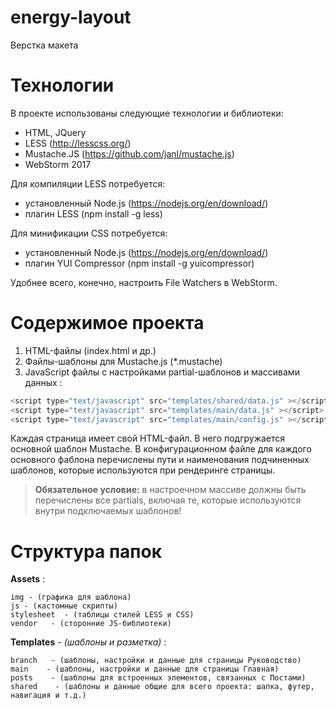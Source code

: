 # energy-layout
Верстка макета

# Технологии

В проекте использованы следующие технологии и библиотеки:
  - HTML, JQuery
  - LESS (http://lesscss.org/)
  - Mustache.JS (https://github.com/janl/mustache.js)
  - WebStorm 2017
  
Для компиляции LESS потребуется: 
  - установленный Node.js (https://nodejs.org/en/download/) 
  - плагин LESS (npm install -g less)

Для минификации CSS потребуется: 
  - установленный Node.js (https://nodejs.org/en/download/) 
  - плагин YUI Compressor (npm install -g yuicompressor)

Удобнее всего, конечно, настроить File Watchers в WebStorm.

# Содержимое проекта
1. HTML-файлы (index.html и др.)
2. Файлы-шаблоны для Mustache.js (*.mustache)
3. JavaScript файлы с настройками partial-шаблонов и массивами данных :
```javascript
<script type="text/javascript" src="templates/shared/data.js" ></script>
<script type="text/javascript" src="templates/main/data.js" ></script>
<script type="text/javascript" src="templates/main/config.js" ></script>
```


Каждая страница имеет свой HTML-файл. В него подгружается основной шаблон Mustache.
В конфигурационном файле для каждого основного фаблона перечислены пути и наименования подчиненных шаблонов, которые используются при рендеринге страницы.

> **Обязательное условие:**
 в настроечном массиве должны быть перечислены все partials, включая те, которые используются внутри подключаемых шаблонов!


# Структура папок

**Assets** :

	img - (графика для шаблона)
	js - (кастомные скрипты)
	stylesheet  - (таблицы стилей LESS и CSS)
	vendor   - (сторонние JS-библиотеки)

**Templates**   - *(шаблоны и разметка)* : 

	branch   - (шаблоны, настройки и данные для страницы Руководство)
	main    - (шаблоны, настройки и данные для страницы Главная)
	posts    - (шаблоны для встроенных элементов, связанных с Постами)
	shared    - (шаблоны и данные общие для всего проекта: шапка, футер, навигация и т.д.) 

